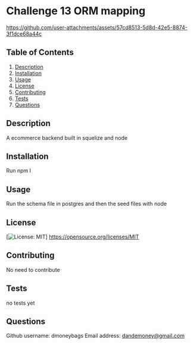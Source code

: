 
# Challenge 13 ORM mapping


https://github.com/user-attachments/assets/57cd8513-5d8d-42e5-8874-3f1dce68a44c


## Table of Contents

1. [Description](#Description)
2. [Installation](#Installation)
3. [Usage](#Usage)
4. [License](#License)
5. [Contributing](#contributing)
6. [Tests](#tests)
7. [Questions](#questions)

## Description

A ecommerce backend built in squelize and node

## Installation

Run npm I

## Usage

Run the schema file in postgres and then the seed files with node

## License


  [![License: MIT](https://img.shields.io/badge/License-MIT-yellow.svg)]
  https://opensource.org/licenses/MIT
  

## Contributing

No need to contribute

## Tests

no tests yet

## Questions

Github username:
dmoneybags
Email address:
dandemoney@gmail.com
